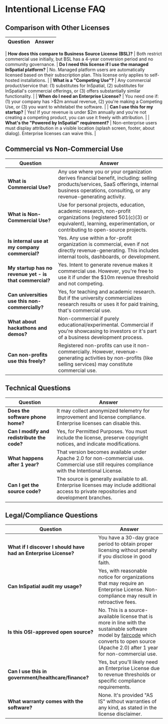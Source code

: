 # Intentional License FAQ

## Comparison with Other Licenses

| Question | Answer |
|----------|--------|

| **How does this compare to Business Source License (BSL)?** | Both restrict commercial use initially, but BSL has a 4-year conversion period and no community governance. 
| **Do I need this license if I use the managed InSpatial platform?** | No. Managed platform users are automatically licensed based on their subscription plan. This license only applies to self-hosted installations. |
| **What is a "Competing Use"?** | Any commercial product/service that: (1) substitutes for InSpatial, (2) substitutes for InSpatial's commercial offerings, or (3) offers substantially similar functionality. |
| **When do I need an Enterprise License?** | You need one if: (1) your company has >$2m annual revenue, (2) you're making a Competing Use, or (3) you want to whitelabel the software. |
| **Can I use this for my startup?** | Yes! If your revenue is under $2m annually and you're not creating a competing product, you can use it freely with attribution. |
| **What's the "Powered by InSpatial" requirement?** | Non-enterprise users must display attribution in a visible location (splash screen, footer, about dialog). Enterprise licenses can waive this. |


## Commercial vs Non-Commercial Use

| Question | Answer |
|----------|--------|
| **What is Commercial Use?** | Any use where you or your organization derives financial benefit, including: selling products/services, SaaS offerings, internal business operations, consulting, or any revenue-generating activity. |
| **What is Non-Commercial Use?** | Use for personal projects, education, academic research, non-profit organizations (registered 501(c)(3) or equivalent), learning, experimentation, or contributing to open-source projects. |
| **Is internal use at my company commercial?** | Yes. Any use within a for-profit organization is commercial, even if not directly revenue-generating. This includes internal tools, dashboards, or development. |
| **My startup has no revenue yet - is that commercial?** | Yes. Intent to generate revenue makes it commercial use. However, you're free to use it if under the $10m revenue threshold and not competing. |
| **Can universities use this non-commercially?** | Yes, for teaching and academic research. But if the university commercializes research results or uses it for paid training, that's commercial use. |
| **What about hackathons and demos?** | Non-commercial if purely educational/experimental. Commercial if you're showcasing to investors or it's part of a business development process. |
| **Can non-profits use this freely?** | Registered non-profits can use it non-commercially. However, revenue-generating activities by non-profits (like selling services) may constitute commercial use. |



## Technical Questions

| Question | Answer |
|----------|--------|
| **Does the software phone home?** | It may collect anonymized telemetry for improvement and license compliance. Enterprise licenses can disable this. |
| **Can I modify and redistribute the code?** | Yes, for Permitted Purposes. You must include the license, preserve copyright notices, and indicate modifications. |
| **What happens after 1 year?** | That version becomes available under Apache 2.0 for non-commercial use. Commercial use still requires compliance with the Intentional License. |
| **Can I get the source code?** | The source is generally available to all. Enterprise licenses may include additional access to private repositories and development branches. |

## Legal/Compliance Questions

| Question | Answer |
|----------|--------|
| **What if I discover I should have had an Enterprise License?** | You have a 30-day grace period to obtain proper licensing without penalty if you disclose in good faith. |
| **Can InSpatial audit my usage?** | Yes, with reasonable notice for organizations that may require an Enterprise License. Non-compliance may result in retroactive fees. |
| **Is this OSI-approved open source?** | No. This is a source-available license that is more in line with the sustainable software model by [faircode](https://faircode.io/) which converts to open source (Apache 2.0) after 1 year for non-commercial use. |
| **Can I use this in government/healthcare/finance?** | Yes, but you'll likely need an Enterprise License due to revenue thresholds or specific compliance requirements. |
| **What warranty comes with the software?** | None. It's provided "AS IS" without warranties of any kind, as stated in the license disclaimer. |
